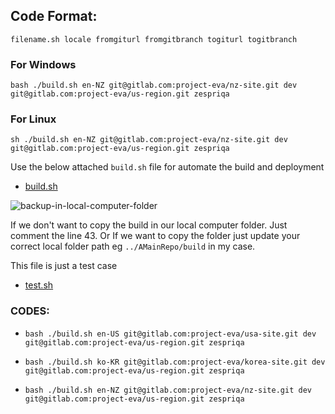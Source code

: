 ## Code Format:

`filename.sh locale fromgiturl fromgitbranch togiturl togitbranch`

### For Windows

`bash ./build.sh en-NZ git@gitlab.com:project-eva/nz-site.git dev git@gitlab.com:project-eva/us-region.git zespriqa`

### For Linux

`sh ./build.sh en-NZ git@gitlab.com:project-eva/nz-site.git dev git@gitlab.com:project-eva/us-region.git zespriqa`



Use the below attached `build.sh` file for automate the build and deployment
- [build.sh](uploads/b7c81fd0ee9a66f8ae95f21c6ce3598c/build.sh)

![backup-in-local-computer-folder](/uploads/9bcf17b9cd92d3bade396a760b0525bc/backup-in-local-computer-folder.jpg)

If we don't want to copy the build in our local computer folder. Just comment the line 43. 
Or If we want to copy the folder just update your correct local folder path eg `../AMainRepo/build` in my case. 


This file is just a test case
- [test.sh](/uploads/0fa69e43dc6141e322a68f8c29e905bf/test.sh)


### CODES:

- `bash ./build.sh en-US git@gitlab.com:project-eva/usa-site.git dev git@gitlab.com:project-eva/us-region.git zespriqa`

- `bash ./build.sh ko-KR git@gitlab.com:project-eva/korea-site.git dev git@gitlab.com:project-eva/us-region.git zespriqa`

- `bash ./build.sh en-NZ git@gitlab.com:project-eva/nz-site.git dev git@gitlab.com:project-eva/us-region.git zespriqa`







